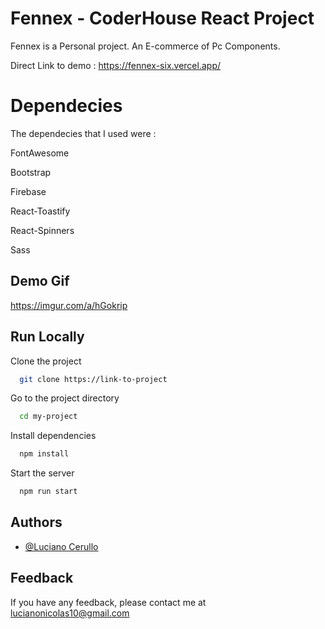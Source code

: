 # Fennex - CoderHouse React Project

Fennex is a Personal project. An E-commerce of Pc Components.

Direct Link to demo : https://fennex-six.vercel.app/

# Dependecies

The dependecies that I used were : 

FontAwesome

Bootstrap

Firebase

React-Toastify

React-Spinners

Sass


## Demo Gif

https://imgur.com/a/hGokrip

## Run Locally

Clone the project

```bash
  git clone https://link-to-project
```

Go to the project directory

```bash
  cd my-project
```

Install dependencies

```bash
  npm install
```

Start the server

```bash
  npm run start
```


## Authors

- [@Luciano Cerullo](https://www.github.com/LucianoCerullo77)


## Feedback

If you have any feedback, please contact me at lucianonicolas10@gmail.com


